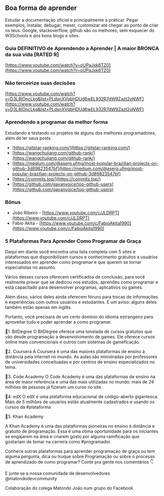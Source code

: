 ## Boa forma de aprender

Estudar a documentação oficial e principalmente a práticar. Pegar exemplos, instalar, debugar, mexer, customizar até chegar ao ponto de criar os teus. Google, stackoverflow, github são os melhores, sem esquecer do W3Schools e dos bons blogs e sites.

### Guia DEFINITIVO de Aprendendo a Aprender | A maior BRONCA da sua vida [RATED R]

[https://www.youtube.com/watch?v=oUPaJxk6TZ0](https://www.youtube.com/watch?v=oUPaJxk6TZ0)

### Não terceirize suas decisões

[https://www.youtube.com/watch?v=D3L8IOncLkg&list=PLdsnXVqbHDUd6wEL932R7dW9Zazt2oNWF](https://www.youtube.com/watch?v=D3L8IOncLkg&list=PLdsnXVqbHDUd6wEL932R7dW9Zazt2oNWF)


### Aprendendo a programar da melhor forma

Estudando e testando os projetos de alguns dos melhores programadores, além de ler seus posts

- [https://gitstar-ranking.com/](https://gitstar-ranking.com/)
- [https://wangchujiang.com/github-rank/](https://wangchujiang.com/github-rank/)
- [https://medium.com/@aserg.ufmg/most-popular-brazilian-projects-on-github-3d89823547bf](https://medium.com/@aserg.ufmg/most-popular-brazilian-projects-on-github-3d89823547bf)
- [https://commits.top/](https://commits.top/)
- [https://github.com/gayanvoice/top-github-users](https://github.com/gayanvoice/top-github-users)


### Bônus

- João Ribeiro - [https://www.youtube.com/c/JLDRPT](https://www.youtube.com/c/JLDRPT)
- Fábio Akita - [https://www.youtube.com/c/FabioAkita1990](https://www.youtube.com/c/FabioAkita1990)


### 5 Plataformas Para Aprender Como Programar de Graça

Daqui em diante você encontra uma lista completa com 5 sites e plataformas que disponibilizam cursos e conhecimento gratuitos a usuários interessados em aprender como programar e que querem se tornar especialistas no assunto.

Vários desses cursos oferecem certificados de conclusão, para você realmente provar que se dedicou nos estudos, aprendeu como programar e está capacitado para desenvolver programas, aplicativos ou games.

Além disso, vários deles ainda oferecem fóruns para trocas de informações e experiências com outros usuários e estudantes. E um aviso: alguns deles também estão apenas em inglês.

Portanto, você precisará de um certo domínio do idioma estrangeiro para aproveitar tudo e poder aprender a como programar.

🔻1. BitDegree
O BitDegree oferece uma tonelada de cursos gratuitos que vão desde programação a desenvolvimento de games. Ele oferece cursos online mais convencionais e outros com sistemas de gameficação.

🔻2. Coursera
A Coursera é uma das maiores plataformas de ensino à distância pela internet no mundo. As aulas são ministradas por professores de universidades conceituadas e por centros de ensino especializados no tema.

🔻3. Code Academy
O Code Academy é uma das plataformas de ensino na área de maior referência e uma das mais utilizadas no mundo: mais de 24 milhões de pessoas já fizeram um curso no site.

🔻4. edX
O edX é uma plataforma educacional de código-aberto gigantesca. Mais de 5 milhões de usuários estão atualmente cadastrados e usando os cursos da #plataforma

🔻5. Khan Academy

A Khan Academy é uma das plataformas pioneiras no ensino à distância e gratuito de programação. Essa é uma ótima oportunidade para os iniciantes se engajarem na área e criarem gosto por alguma ramificação que gostariam de tomar na carreira como #programador.

Conhece outras plataformas para aprender programação de graça ou tem alguma pergunta, dica ou truque sobre Programação ou sobre o processo de aprendizado de como programar?  Conte pra gente nos comentários 👇

E junte se a nossa comunidade de desenvolvedores @matondodevcommunity

Colaboração do colega Matondo João num grupo do Facebook

